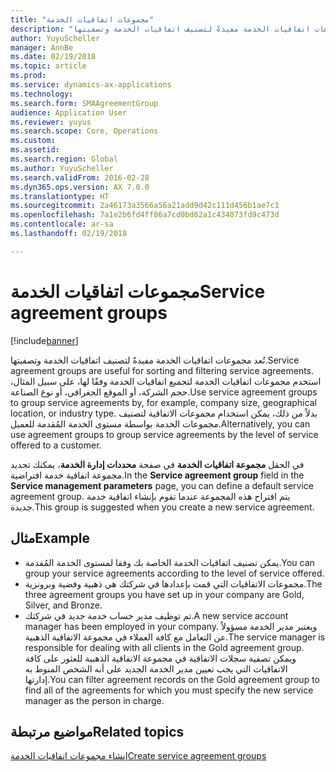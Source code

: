 ```yaml
---
title: "مجموعات اتفاقيات الخدمة"
description: "تُعد مجموعات اتفاقيات الخدمة مفيدةً لتصنيف اتفاقيات الخدمة وتصفيتها."
author: YuyuScheller
manager: AnnBe
ms.date: 02/19/2018
ms.topic: article
ms.prod: 
ms.service: dynamics-ax-applications
ms.technology: 
ms.search.form: SMAAgreementGroup
audience: Application User
ms.reviewer: yuyus
ms.search.scope: Core, Operations
ms.custom: 
ms.assetid: 
ms.search.region: Global
ms.author: YuyuScheller
ms.search.validFrom: 2016-02-28
ms.dyn365.ops.version: AX 7.0.0
ms.translationtype: HT
ms.sourcegitcommit: 2a46173a3566a56a21add9d42c111d456b1ae7c1
ms.openlocfilehash: 7a1e2b6fd4ff86a7cd0bd62a1c434073fd9c473d
ms.contentlocale: ar-sa
ms.lasthandoff: 02/19/2018

---
```


# <a name="service-agreement-groups"></a><span data-ttu-id="098af-103">مجموعات اتفاقيات الخدمة</span><span class="sxs-lookup"><span data-stu-id="098af-103">Service agreement groups</span></span> 

[!include[banner](../includes/banner.md)]

<span data-ttu-id="098af-104">تُعد مجموعات اتفاقيات الخدمة مفيدةً لتصنيف اتفاقيات الخدمة وتصفيتها.</span><span class="sxs-lookup"><span data-stu-id="098af-104">Service agreement groups are useful for sorting and filtering service agreements.</span></span> <span data-ttu-id="098af-105">استخدم مجموعات اتفاقيات الخدمة لتجميع اتفاقيات الخدمة وفقًا لها، على سبيل المثال، حجم الشركة، أو الموقع الجغرافي، أو نوع الصناعة.</span><span class="sxs-lookup"><span data-stu-id="098af-105">Use service agreement groups to group service agreements by, for example, company size, geographical location, or industry type.</span></span> <span data-ttu-id="098af-106">بدلاً من ذلك، يمكن استخدام مجموعات الاتفاقية لتصنيف مجموعات الخدمة بواسطة مستوى الخدمة المُقدمة للعميل.</span><span class="sxs-lookup"><span data-stu-id="098af-106">Alternatively, you can use agreement groups to group service agreements by the level of service offered to a customer.</span></span>

<span data-ttu-id="098af-107">في الحقل **مجموعة اتفاقيات الخدمة** في صفحة **محددات إدارة الخدمة**، يمكنك تحديد مجموعة اتفاقية خدمة افتراضية.</span><span class="sxs-lookup"><span data-stu-id="098af-107">In the **Service agreement group** field in the **Service management parameters** page, you can define a default service agreement group.</span></span> <span data-ttu-id="098af-108">يتم اقتراح هذه المجموعة عندما تقوم بإنشاء اتفاقية خدمة جديدة.</span><span class="sxs-lookup"><span data-stu-id="098af-108">This group is suggested when you create a new service agreement.</span></span>

## <a name="example"></a><span data-ttu-id="098af-109">مثال</span><span class="sxs-lookup"><span data-stu-id="098af-109">Example</span></span>

-  <span data-ttu-id="098af-110">يمكن تصنيف اتفاقيات الخدمة الخاصة بك وفقا لمستوى الخدمة المُقدمة.</span><span class="sxs-lookup"><span data-stu-id="098af-110">You can group your service agreements according to the level of service offered.</span></span> 
-  <span data-ttu-id="098af-111">مجموعات الاتفاقيات التي قمت بإعدادها في شركتك هي ذهبية وفضية وبرونزية.</span><span class="sxs-lookup"><span data-stu-id="098af-111">The three agreement groups you have set up in your company are Gold, Silver, and Bronze.</span></span>
-  <span data-ttu-id="098af-112">تم توظيف مدير حساب خدمة جديد في شركتك.</span><span class="sxs-lookup"><span data-stu-id="098af-112">A new service account manager has been employed in your company.</span></span> <span data-ttu-id="098af-113">ويعتبر مدير الخدمة مسؤولاً عن التعامل مع كافة العملاء في مجموعة الاتفاقية الذهبية.</span><span class="sxs-lookup"><span data-stu-id="098af-113">The service manager is responsible for dealing with all clients in the Gold agreement group.</span></span> <span data-ttu-id="098af-114">ويمكن تصفية سجلات الاتفاقية في مجموعة الاتفاقية الذهبية للعثور على كافة الاتفاقيات التي يجب تعيين مدير الخدمة الجديد على أنه الشخص المنوط به إدارتها.</span><span class="sxs-lookup"><span data-stu-id="098af-114">You can filter agreement records on the Gold agreement group to find all of the agreements for which you must specify the new service manager as the person in charge.</span></span>

## <a name="related-topics"></a><span data-ttu-id="098af-115">مواضيع مرتبطة</span><span class="sxs-lookup"><span data-stu-id="098af-115">Related topics</span></span>

[<span data-ttu-id="098af-116">إنشاء مجموعات اتفاقيات الخدمة</span><span class="sxs-lookup"><span data-stu-id="098af-116">Create service agreement groups</span></span>](create-service-agreement-groups.md)

